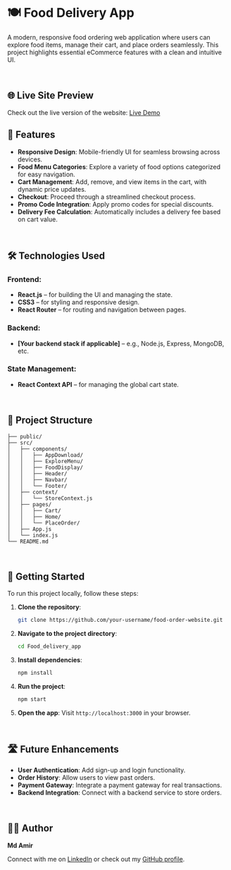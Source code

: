 
# 🍽️ Food Delivery App <br>

A modern, responsive food ordering web application where users can explore food items, manage their cart, and place orders seamlessly. This project highlights essential eCommerce features with a clean and intuitive UI.

<br>

## 🌐 Live Site Preview <br>

Check out the live version of the website: [Live Demo](https://food-delivery-chi-three.vercel.app/) 

## 🌟 Features <br>

- **Responsive Design**: Mobile-friendly UI for seamless browsing across devices.
- **Food Menu Categories**: Explore a variety of food options categorized for easy navigation.
- **Cart Management**: Add, remove, and view items in the cart, with dynamic price updates.
- **Checkout**: Proceed through a streamlined checkout process.
- **Promo Code Integration**: Apply promo codes for special discounts.
- **Delivery Fee Calculation**: Automatically includes a delivery fee based on cart value.

<br>

## 🛠️ Technologies Used <br>

### Frontend:
- **React.js** – for building the UI and managing the state.
- **CSS3** – for styling and responsive design.
- **React Router** – for routing and navigation between pages.

### Backend:
- **[Your backend stack if applicable]** – e.g., Node.js, Express, MongoDB, etc.

### State Management:
- **React Context API** – for managing the global cart state.

<br>

## 📁 Project Structure <br>

```
├── public/
├── src/
│   ├── components/
│   │   ├── AppDownload/
│   │   ├── ExploreMenu/
│   │   ├── FoodDisplay/
│   │   ├── Header/
│   │   ├── Navbar/
│   │   └── Footer/
│   ├── context/
│   │   └── StoreContext.js
│   ├── pages/
│   │   ├── Cart/
│   │   ├── Home/
│   │   └── PlaceOrder/
│   ├── App.js
│   └── index.js
└── README.md
```

<br>

## 🚀 Getting Started <br>

To run this project locally, follow these steps:

1. **Clone the repository**:
   ```bash
   git clone https://github.com/your-username/food-order-website.git
   ```

2. **Navigate to the project directory**:
   ```bash
   cd Food_delivery_app
   ```

3. **Install dependencies**:
   ```bash
   npm install
   ```

4. **Run the project**:
   ```bash
   npm start
   ```

5. **Open the app**:
   Visit `http://localhost:3000` in your browser.

<br>


## 🛣️ Future Enhancements <br>

- **User Authentication**: Add sign-up and login functionality.
- **Order History**: Allow users to view past orders.
- **Payment Gateway**: Integrate a payment gateway for real transactions.
- **Backend Integration**: Connect with a backend service to store orders.

<br>


## 👨‍💻 Author <br>

**Md Amir**

Connect with me on [LinkedIn](https://www.linkedin.com/in/md-amir-453836238/) or check out my [GitHub profile](https://github.com/mdamir-012).
